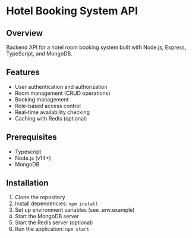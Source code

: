 # Hotel Booking System API

## Overview

Backend API for a hotel room booking system built with Node.js, Express, TypeScript, and MongoDB.

## Features

- User authentication and authorization
- Room management (CRUD operations)
- Booking management
- Role-based access control
- Real-time availability checking
- Caching with Redis (optional)

## Prerequisites
- Typescript
- Node.js (v14+)
- MongoDB

## Installation

1. Clone the repository
2. Install dependencies: `npm install`
3. Set up environment variables (see .env.example)
4. Start the MongoDB server
5. Start the Redis server (optional)
6. Run the application: `npm start`
